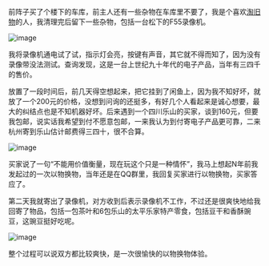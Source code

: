 前阵子买了个楼下的车库，前主人还有一些杂物在车库里不要了，我是个喜欢[淘旧物](http://taojiuwu.com/)的人，我清理完后留下一些杂物，包括一台松下的F55录像机。

 
![image](https://github.com/jdzj/ji/assets/2352309/baade6f0-efb2-4dcf-85f9-0d2fd38b41c2)


我将录像机通电试了试，指示灯会亮，按键有声音，其它就不得而知了，因为没有录像带没法测试。查询发现，这是一台上世纪九十年代的电子产品，当年有三四千的售价。



放置了一段时间后，前几天得空想起来，把它挂到了闲鱼上，因为我不知好坏，就放了一个200元的价格，没想到问询的还挺多，有好几个人看起来是诚心想要，最大的纠结点也是不知机器好坏。后来遇到一个四川乐山的买家，谈到160元，但要我包邮，说实话我希望到付不愿意包邮，一来我认为到付寄电子产品更可靠，二来杭州寄到乐山估计邮费得三四十，很不合算。

![image](https://github.com/jdzj/ji/assets/2352309/48247005-0b7d-4698-94ec-0fb239cdc8b8)


买家说了一句“不能用价值衡量，现在玩这个只是一种情怀”，我马上想起N年前我发起过的一次以物换物，当年还是在QQ群里，我回复买家进行以物换物，买家答应了。

 

第二天我就寄出了录像机，对方收到后表示录像机不工作，不过还是很爽快地给我回寄了物品，包括一包茶叶和6包乐山的太平乐家特产零食，包括豆干和香酥豌豆，这豌豆挺好吃呢。

![image](https://github.com/jdzj/ji/assets/2352309/9fb8fc52-40c6-445e-b89d-4112a79e377a)


整个过程可以说双方都比较爽快，是一次很愉快的以物换物体验。
<!-- ##{"timestamp":1629036232}## -->